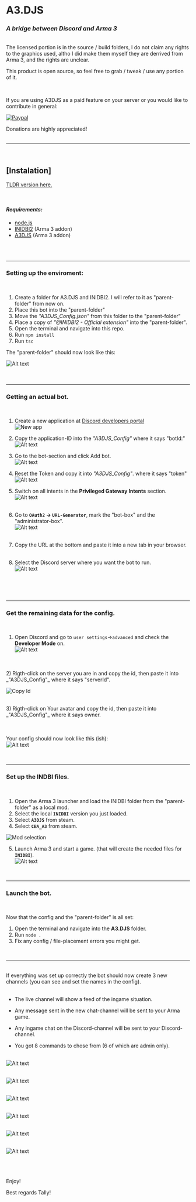 # **A3.DJS**
### _A bridge between Discord and Arma 3_

<br>
The licensed portion is in the source / build folders, I do not claim any rights to the graphics used, altho I did make them myself they are derrived from Arma 3, and the rights are unclear.

<br>

This product is open source, so feel free to grab / tweak / use any portion of it.

<br>

If you are using A3DJS as a paid feature on your server or you would like to contribute  in general:


 [![Paypal](https://lh3.googleusercontent.com/vIJ7bv0rBwc3IdHaocUXloyLhJR6_vGhpwQGpXMR3ZD8dK_OnXpzPgb2FSpXnol-QipG=s80 "PaypalMe")](https://www.paypal.com/paypalme/LHartgen)

Donations are highly appreciated!
<br>
<br>
___
<br>

## **[Instalation]**

[TLDR version here.](TLDR_Guide.md)

<br>

#### _Requirements:_
* [node.js](https://nodejs.org/en/download/)
* [INIDBI2](https://steamcommunity.com/sharedfiles/filedetails/?id=1768992669&searchtext=INIDBI2) (Arma 3 addon)
* [A3DJS](https://steamcommunity.com/sharedfiles/filedetails/?id=2924824356)   (Arma 3 addon)

<br> 
<br>

---

### **Setting up the enviroment:**
<br> 

1) Create a folder for A3.DJS and  INIDBI2. 
   I will refer to it as "parent-folder" from now on.
2) Place this bot into the "parent-folder"
3) Move the  _"A3DJS_Config.json"_ from this folder to the "parent-folder"
4) Place a copy of *"@INIDBI2 - Official extension"* into the "parent-folder".
5) Open the terminal and navigate into this repo.
6) Run `npm install`
7) Run `tsc`

The "parent-folder" should now look like this:

![Alt text](gitReadMe/Folder-example.png)
<br> 
<br>
<br>

---
### **Getting an actual bot.**
<br> 

1) Create a new application at [Discord developers portal](https://discord.com/developers/applications)<br>
![New app](gitReadMe/New%20App.png)
2) Copy the application-ID into the _"A3DJS_Config"_ where it says "botId:"<br>
![Alt text](gitReadMe/app%20ID.png)
3) Go to the bot-section and click Add bot.<br>
![Alt text](gitReadMe/add%20bot.png)

4) Reset the Token and copy it into _"A3DJS_Config"_. where it says "token"
![Alt text](gitReadMe/copy%20token%203.png)<br>
5) Switch on all intents in the **Privileged Gateway Intents** section.<br>
![Alt text](gitReadMe/Gateway%20intents.png)<br><br>
6) Go to **`OAuth2` -> `URL-Generator`**, mark the "bot-box" and the "administrator-box".<br>![Alt text](gitReadMe/step-6-7.png)<br><br>
7) Copy the URL at the bottom and paste it into a new tab in your browser.<br><br>
8) Select the Discord server where you want the bot to run.<br>
![Alt text](gitReadMe/invite-bot.png)
<br> 
<br>
<br>

---
### **Get the remaining data for the config.**
<br> 

1) Open Discord and go to `user settings`->`advanced` and check the **Developer Mode** on.<br>
![Alt text](gitReadMe/user%20settings.png)
<br>
<br>
2) Rigth-click on the server you are in and copy the id, then paste it into _"A3DJS_Config"_ where it says "serverId".<br>

![Copy Id](gitReadMe/copy-id.png)

<br>
3) Rigth-click on Your avatar and copy the id, then paste it into _"A3DJS_Config"_ where it says owner.
<br> <br><br>

Your config should now look like this (ish):<br>
![Alt text](gitReadMe/finished%20config.png)

<br>

---

### **Set up the INDBI files.**
<br> 

1) Open the Arma 3 launcher and load the INIDBI folder from the "parent-folder" as a local mod.
2) Select the local **`INIDBI`** version you just loaded.
2) Select **`A3DJS`** from steam.
3) Select **`CBA_A3`** from steam.

![Mod selection](gitReadMe/mods.png)

5) Launch Arma 3 and start a game. (that will create the needed files for **`INIDBI`**).<br>
![Alt text](gitReadMe/Play%20scenario.png)

<br>

---

### **Launch the bot.**
<br> 

Now that the config and the "parent-folder" is all set:

1) Open the terminal and navigate into the **A3.DJS** folder.
2) Run `node .`
3) Fix any config / file-placement errors you might get.

<br> 

---

<br> 
If everything was set up correctly the bot should now create 3 new channels (you can see and set the names in the config).
<br><br> 

* The live channel will show a feed of the ingame situation.

* Any message sent in the new chat-channel will be sent to your Arma game.

* Any ingame chat on the Discord-channel will be sent to your Discord-channel.

* You got 8 commands to chose from (6 of which are admin only).
<br><br>

![Alt text](gitReadMe/liveFeed.png)<br><br>

![Alt text](gitReadMe/sat-img.jpg)<br><br>

![Alt text](gitReadMe/chat-relay-arma-to-discord.png)<br><br>

![Alt text](gitReadMe/chat-relay-discord-to-arma.png)<br><br>

![Alt text](gitReadMe/sat-img-example.jpg)<br><br>

![Alt text](gitReadMe/commands.png)<br><br>

<br><br>Enjoy!


Best regards Tally!